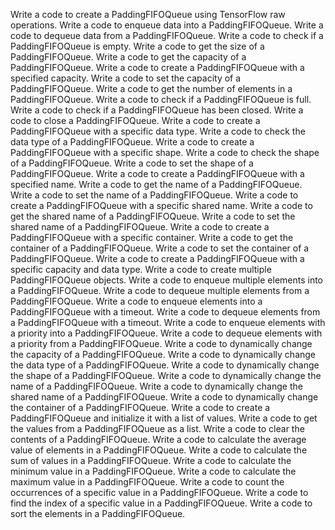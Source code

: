 Write a code to create a PaddingFIFOQueue using TensorFlow raw operations.
Write a code to enqueue data into a PaddingFIFOQueue.
Write a code to dequeue data from a PaddingFIFOQueue.
Write a code to check if a PaddingFIFOQueue is empty.
Write a code to get the size of a PaddingFIFOQueue.
Write a code to get the capacity of a PaddingFIFOQueue.
Write a code to create a PaddingFIFOQueue with a specified capacity.
Write a code to set the capacity of a PaddingFIFOQueue.
Write a code to get the number of elements in a PaddingFIFOQueue.
Write a code to check if a PaddingFIFOQueue is full.
Write a code to check if a PaddingFIFOQueue has been closed.
Write a code to close a PaddingFIFOQueue.
Write a code to create a PaddingFIFOQueue with a specific data type.
Write a code to check the data type of a PaddingFIFOQueue.
Write a code to create a PaddingFIFOQueue with a specific shape.
Write a code to check the shape of a PaddingFIFOQueue.
Write a code to set the shape of a PaddingFIFOQueue.
Write a code to create a PaddingFIFOQueue with a specified name.
Write a code to get the name of a PaddingFIFOQueue.
Write a code to set the name of a PaddingFIFOQueue.
Write a code to create a PaddingFIFOQueue with a specific shared name.
Write a code to get the shared name of a PaddingFIFOQueue.
Write a code to set the shared name of a PaddingFIFOQueue.
Write a code to create a PaddingFIFOQueue with a specific container.
Write a code to get the container of a PaddingFIFOQueue.
Write a code to set the container of a PaddingFIFOQueue.
Write a code to create a PaddingFIFOQueue with a specific capacity and data type.
Write a code to create multiple PaddingFIFOQueue objects.
Write a code to enqueue multiple elements into a PaddingFIFOQueue.
Write a code to dequeue multiple elements from a PaddingFIFOQueue.
Write a code to enqueue elements into a PaddingFIFOQueue with a timeout.
Write a code to dequeue elements from a PaddingFIFOQueue with a timeout.
Write a code to enqueue elements with a priority into a PaddingFIFOQueue.
Write a code to dequeue elements with a priority from a PaddingFIFOQueue.
Write a code to dynamically change the capacity of a PaddingFIFOQueue.
Write a code to dynamically change the data type of a PaddingFIFOQueue.
Write a code to dynamically change the shape of a PaddingFIFOQueue.
Write a code to dynamically change the name of a PaddingFIFOQueue.
Write a code to dynamically change the shared name of a PaddingFIFOQueue.
Write a code to dynamically change the container of a PaddingFIFOQueue.
Write a code to create a PaddingFIFOQueue and initialize it with a list of values.
Write a code to get the values from a PaddingFIFOQueue as a list.
Write a code to clear the contents of a PaddingFIFOQueue.
Write a code to calculate the average value of elements in a PaddingFIFOQueue.
Write a code to calculate the sum of values in a PaddingFIFOQueue.
Write a code to calculate the minimum value in a PaddingFIFOQueue.
Write a code to calculate the maximum value in a PaddingFIFOQueue.
Write a code to count the occurrences of a specific value in a PaddingFIFOQueue.
Write a code to find the index of a specific value in a PaddingFIFOQueue.
Write a code to sort the elements in a PaddingFIFOQueue.